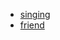 - [singing](https://drive.proton.me/urls/3TQJ1P0HMG#5DFk1T4ZoHD5)
- [friend](https://drive.proton.me/urls/K2N75MZSHC#1vqAQ6sPxMJC)
